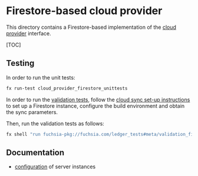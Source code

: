# Firestore-based cloud provider

This directory contains a Firestore-based implementation of the [cloud provider]
interface.

[TOC]

## Testing

In order to run the unit tests:

```sh
fx run-test cloud_provider_firestore_unittests
```

In order to run the [validation tests], follow the [cloud sync set-up
instructions] to set up a Firestore instance, configure the build environment
and obtain the sync parameters.

Then, run the validation tests as follows:

```sh
fx shell "run fuchsia-pkg://fuchsia.com/ledger_tests#meta/validation_firestore.cmx"
```


## Documentation

 - [configuration](docs/configuration.md) of server instances

[cloud provider]: /public/fidl/fuchsia.ledger.cloud/cloud_provider.fidl
[cloud sync set-up instructions]: /docs/ledger/testing.md#cloud-sync
[validation tests]: /public/lib/cloud_provider/validation/README.md
